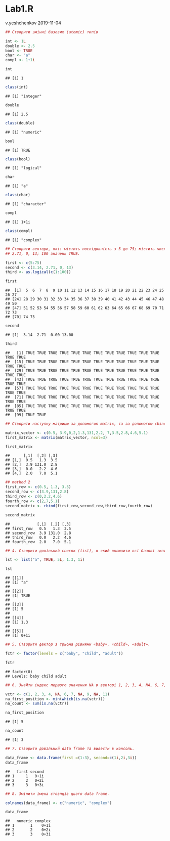 Lab1.R
================
v.yeshchenkov
2019-11-04

``` r
## Створити змінні базових (atomic) типів

int <- 1L
double <- 2.5
bool <- TRUE
char <- "a"
compl <- 1+1i

int
```

    ## [1] 1

``` r
class(int)
```

    ## [1] "integer"

``` r
double
```

    ## [1] 2.5

``` r
class(double)
```

    ## [1] "numeric"

``` r
bool
```

    ## [1] TRUE

``` r
class(bool)
```

    ## [1] "logical"

``` r
char
```

    ## [1] "a"

``` r
class(char)
```

    ## [1] "character"

``` r
compl
```

    ## [1] 1+1i

``` r
class(compl)
```

    ## [1] "complex"

``` r
## Створити вектори, які: містить послідовність з 5 до 75; містить числа 3.14,
## 2.71, 0, 13; 100 значень TRUE.

first <- c(5:75)
second <- c(3.14, 2.71, 0, 13)
third <- as.logical(c(1:100))

first
```

    ##  [1]  5  6  7  8  9 10 11 12 13 14 15 16 17 18 19 20 21 22 23 24 25 26 27
    ## [24] 28 29 30 31 32 33 34 35 36 37 38 39 40 41 42 43 44 45 46 47 48 49 50
    ## [47] 51 52 53 54 55 56 57 58 59 60 61 62 63 64 65 66 67 68 69 70 71 72 73
    ## [70] 74 75

``` r
second
```

    ## [1]  3.14  2.71  0.00 13.00

``` r
third
```

    ##   [1] TRUE TRUE TRUE TRUE TRUE TRUE TRUE TRUE TRUE TRUE TRUE TRUE TRUE TRUE
    ##  [15] TRUE TRUE TRUE TRUE TRUE TRUE TRUE TRUE TRUE TRUE TRUE TRUE TRUE TRUE
    ##  [29] TRUE TRUE TRUE TRUE TRUE TRUE TRUE TRUE TRUE TRUE TRUE TRUE TRUE TRUE
    ##  [43] TRUE TRUE TRUE TRUE TRUE TRUE TRUE TRUE TRUE TRUE TRUE TRUE TRUE TRUE
    ##  [57] TRUE TRUE TRUE TRUE TRUE TRUE TRUE TRUE TRUE TRUE TRUE TRUE TRUE TRUE
    ##  [71] TRUE TRUE TRUE TRUE TRUE TRUE TRUE TRUE TRUE TRUE TRUE TRUE TRUE TRUE
    ##  [85] TRUE TRUE TRUE TRUE TRUE TRUE TRUE TRUE TRUE TRUE TRUE TRUE TRUE TRUE
    ##  [99] TRUE TRUE

``` r
## Створити наступну матрицю за допомогою matrix, та за допомогою cbind або rbind

matrix_vector <- c(0.5, 3.9,0,2,1.3,131,2.2, 7,3.5,2.8,4.6,5.1)
first_matrix <- matrix(matrix_vector, ncol=3)

first_matrix
```

    ##      [,1]  [,2] [,3]
    ## [1,]  0.5   1.3  3.5
    ## [2,]  3.9 131.0  2.8
    ## [3,]  0.0   2.2  4.6
    ## [4,]  2.0   7.0  5.1

``` r
## method 2
first_row <- c(0.5, 1.3, 3.5)
second_row <- c(3.9,131,2.8)
third_row <- c(0,2.2,4.6)
fourth_row <- c(2,7,5.1)
second_matrix <- rbind(first_row,second_row,third_row,fourth_row)

second_matrix
```

    ##            [,1]  [,2] [,3]
    ## first_row   0.5   1.3  3.5
    ## second_row  3.9 131.0  2.8
    ## third_row   0.0   2.2  4.6
    ## fourth_row  2.0   7.0  5.1

``` r
## 4. Створити довільний список (list), в який включити всі базові типи.

lst <- list("a", TRUE, 5L, 1.3, 1i)

lst
```

    ## [[1]]
    ## [1] "a"
    ## 
    ## [[2]]
    ## [1] TRUE
    ## 
    ## [[3]]
    ## [1] 5
    ## 
    ## [[4]]
    ## [1] 1.3
    ## 
    ## [[5]]
    ## [1] 0+1i

``` r
## 5. Створити фактор з трьома рівнями «baby», «child», «adult».

fctr <- factor(levels = c("baby", "child", "adult"))

fctr
```

    ## factor(0)
    ## Levels: baby child adult

``` r
## 6. Знайти індекс першого значення NA в векторі 1, 2, 3, 4, NA, 6, 7, NA, 9, NA, 11. Знайти кількість значень NA.

vctr <- c(1, 2, 3, 4, NA, 6, 7, NA, 9, NA, 11)
na_first_position <- min(which(is.na(vctr)))
na_count <- sum(is.na(vctr))

na_first_position
```

    ## [1] 5

``` r
na_count
```

    ## [1] 3

``` r
## 7. Створити довільний data frame та вивести в консоль.

data_frame <- data.frame(first =(1:3), second=c(1i,2i,3i))
data_frame
```

    ##   first second
    ## 1     1   0+1i
    ## 2     2   0+2i
    ## 3     3   0+3i

``` r
## 8. Змінити імена стовпців цього data frame.

colnames(data_frame) <- c("numeric", "complex")

data_frame
```

    ##   numeric complex
    ## 1       1    0+1i
    ## 2       2    0+2i
    ## 3       3    0+3i
